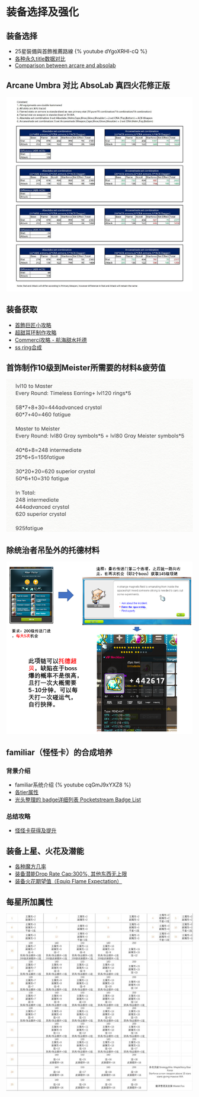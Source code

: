 # 装备选择及强化

## 装备选择

* 25星裝備與首飾推薦路線
{% youtube dYgoXRHI-cQ %}
* [各种永久title数据对比](https://mxdmf.com/thread-538.htm)
* [Comparison between arcare and absolab](https://docs.google.com/spreadsheets/d/1GKmDGh6bXgMm0mBTryFhadoqFLKB_SDgNUDjUlcthdY/edit#gid=2123594025)

## Arcane Umbra 对比 AbsoLab 真四火花修正版
![](../../images/au-vs-ab.jpg)


## 装备获取

* [首飾巨匠小攻略](https://docs.google.com/document/d/1eHtEHZiAPYhRJLx5nEnIfILK0AbPQGsLGZIPy60JYyU/edit)
* [超甜耳环制作攻略](../../files/chaotianerhuan.pdf)
* [Commerci攻略 - 航海甜水托德](../../files/Commerci_-_.docx)
* [ss ring合成](../../files/SS_Ring.docx)

## 首饰制作10级到Meister所需要的材料&疲劳值
![](../../images/profession_master_cost.png)

## 除统治者吊坠外的托德材料
![](../../images/外星人饰品.png)

## familiar（怪怪卡）的合成培养

### 背景介绍
* familiar系统介绍
{% youtube cqGmJ9xYXZ8 %}
* [各tier属性](https://docs.google.com/spreadsheets/d/15ie-4V0hO_RMs7BH1ObM00Z5iZnhFCD8h1iZI9IuUCo/edit#gid=0)
* [光头整理的 badge详细列表 Pocketstream Badge List](https://docs.google.com/spreadsheets/d/1HShIqsK0zghH6BnrFgJJnrxOXcauHbGpgX8gL310NNQ/edit#gid=0)

### 总结攻略
* [怪怪卡获得及提升](../../files/guaiguaika.txt)

## 装备上星、火花及潜能

* [各种魔方几率](https://mxdmf.com/thread-539.htm)
* [装备潜能Drop Rate Cap:300%, 其他东西无上限](https://www.reddit.com/r/Maplestory/comments/66mzqo/nexons_response_to_drop_rate_changes_in_kms_v/)
* [装备火花期望值（Equip Flame Expectation）](../../files/equipflame.txt)

## 每星所加属性
![](../../images/meixingsuojiashuxing.jpg)